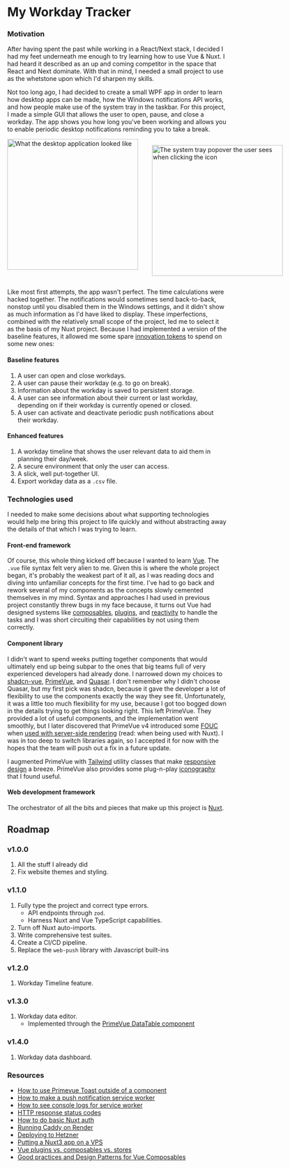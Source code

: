 # My Workday Tracker

### Motivation

After having spent the past while working in a React/Next stack, I decided I had my feet underneath me enough to try learning how to use Vue & Nuxt. I had heard it described as an up and coming competitor in the space that React and Next dominate. With that in mind, I needed a small project to use as the whetstone upon which I'd sharpen my skills.

Not too long ago, I had decided to create a small WPF app in order to learn how desktop apps can be made, how the Windows notifications API works, and how people make use of the system tray in the taskbar. For this project, I made a simple GUI that allows the user to open, pause, and close a workday. The app shows you how long you've been working and allows you to enable periodic desktop notifications reminding you to take a break.
<div style="display: flex; flex-direction:row; gap: 2rem;" class="flex-wrap">
<img src="2025-03-07 17_52_17-Timesheet Dashboard.png" alt="What the desktop application looked like" title="What the desktop application looked like" width="300px" />

<img src="Screenshot 2025-03-07 175254.png" alt="The system tray popover the user sees when clicking the icon" title="The system tray popover the user sees when clicking the icon" width="300px" height="min-content" class="h-min" /></div>

Like most first attempts, the app wasn't perfect. The time calculations were hacked together. The notifications would sometimes send back-to-back, nonstop until you disabled them in the Windows settings, and it didn't show as much information as I'd have liked to display. These imperfections, combined with the relatively small scope of the project, led me to select it as the basis of my Nuxt project. Because I had implemented a version of the baseline features, it allowed me some spare [innovation tokens](https://mcfunley.com/choose-boring-technology#embrace-boredom) to spend on some new ones:

#### Baseline features

1. A user can open and close workdays.
2. A user can pause their workday (e.g. to go on break).
3. Information about the workday is saved to persistent storage.
4. A user can see information about their current or last workday, depending on if their workday is currently opened or closed.
5. A user can activate and deactivate periodic push notifications about their workday.

#### Enhanced features

1. A workday timeline that shows the user relevant data to aid them in planning their day/week.
2. A secure environment that only the user can access.
3. A slick, well put-together UI.
4. Export workday data as a `.csv` file.

### Technologies used

I needed to make some decisions about what supporting technologies would help me bring this project to life quickly and without abstracting away the details of that which I was trying to learn. 

#### Front-end framework

Of course, this whole thing kicked off because I wanted to learn [Vue](https://vuejs.org/). The `.vue` file syntax felt very alien to me. Given this is where the whole project began, it's probably the weakest part of it all, as I was reading docs and diving into unfamiliar concepts for the first time. I've had to go back and rework several of my components as the concepts slowly cemented themselves in my mind. Syntax and approaches I had used in previous project constantly threw bugs in my face because, it turns out Vue had designed systems like [composables](https://vuejs.org/guide/reusability/composables.html), [plugins](https://vuejs.org/guide/reusability/plugins.html), and [reactivity](https://vuejs.org/guide/essentials/reactivity-fundamentals.html) to handle the tasks and I was short circuiting their capabilities by not using them correctly.

#### Component library

I didn't want to spend weeks putting together components that would ultimately end up being subpar to the ones that big teams full of very experienced developers had already done. I narrowed down my choices to [shadcn-vue](https://www.shadcn-vue.com/), [PrimeVue](https://primevue.org/), and [Quasar](https://quasar.dev/). I don't remember why I didn't choose Quasar, but my first pick was shadcn, because it gave the developer a lot of flexibility to use the components exactly the way they see fit. Unfortunately, it was a little too much flexibility for my use, because I got too bogged down in the details trying to get things looking right. This left PrimeVue. They provided a lot of useful components, and the implementation went smoothly, but I later discovered that PrimeVue v4 introduced some [FOUC](https://en.wikipedia.org/wiki/Flash_of_unstyled_content) when [used with server-side rendering](https://github.com/primefaces/primevue/issues/5899) (read: when being used with Nuxt). I was in too deep to switch libraries again, so I accepted it for now with the hopes that the team will push out a fix in a future update.

I augmented PrimeVue with [Tailwind](https://tailwindcss.com/) utility classes that make [responsive design](https://tailwindcss.com/docs/responsive-design) a breeze. PrimeVue also provides some plug-n-play [iconography](https://primevue.org/icons/#list) that I found useful.


#### Web development framework

The orchestrator of all the bits and pieces that make up this project is [Nuxt](https://nuxt.com/).

## Roadmap

### v1.0.0

1. All the stuff I already did
2. Fix website themes and styling.

### v1.1.0

1. Fully type the project and correct type errors.
    - API endpoints through `zod`.
    - Harness Nuxt and Vue TypeScript capabilities.
2. Turn off Nuxt auto-imports.
3. Write comprehensive test suites.
4. Create a CI/CD pipeline.
5. Replace the `web-push` library with Javascript built-ins

### v1.2.0

1. Workday Timeline feature.

### v1.3.0

1. Workday data editor.
    - Implemented through the [PrimeVue DataTable component](https://primevue.org/datatable/)

### v1.4.0

1. Workday data dashboard.

### Resources

- [How to use Primevue Toast outside of a component](https://stackoverflow.com/questions/72425297/vue-warn-inject-can-only-be-used-inside-setup-or-functional-components)
- [How to make a push notification service worker](https://javascript.plainenglish.io/push-notifications-using-a-service-worker-5f2e371774e)
- [How to see console logs for service worker](https://discourse.mozilla.org/t/how-to-enable-console-log-from-service-worker/130394/8)
- [HTTP response status codes](https://developer.mozilla.org/en-US/docs/Web/HTTP/Status)
- [How to do basic Nuxt auth](https://nuxt.com/docs/guide/recipes/sessions-and-authentication)
- [Running Caddy on Render](https://kofi.sexy/blog/zero-downtime-render-disk)
- [Deploying to Hetzner](https://turbocloud.dev/book/deploy-nuxt-digital-ocean-hetzner/)
- [Putting a Nuxt3 app on a VPS](https://dev.to/wimadev/deploy-a-nuxt-3-app-on-a-vps-minimal-setup-3h91)
- [Vue plugins vs. composables vs. stores](https://bigmachine.io/frontend/what-should-be-a-plugin-vs-a-composable-vs-a-store-in-nuxt)
- [Good practices and Design Patterns for Vue Composables](https://dev.to/jacobandrewsky/good-practices-and-design-patterns-for-vue-composables-24lk)
